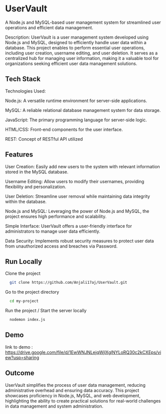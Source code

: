 
# UserVault

A Node.js and MySQL-based user management system for streamlined user operations and efficient data management.

Description: UserVault is a user management system developed using Node.js and MySQL, designed to efficiently handle user data within a database. This project enables to perform essential user operations, including user creation, username editing, and user deletion. It serves as a centralized hub for managing user information, making it a valuable tool for organizations seeking efficient user data management solutions.


## Tech Stack


Technologies Used:

Node.js: A versatile runtime environment for server-side applications.

MySQL: A reliable relational database management system for data storage.

JavaScript: The primary programming language for server-side logic.

HTML/CSS: Front-end components for the user interface.

REST: Concept of RESTful API utilized


## Features

User Creation: Easily add new users to the system with relevant information stored in the MySQL database.

Username Editing: Allow users to modify their usernames, providing flexibility and personalization.

User Deletion: Streamline user removal while maintaining data integrity within the database.

Node.js and MySQL: Leveraging the power of Node.js and MySQL, the project ensures high performance and scalability.

Simple Interface: UserVault offers a user-friendly interface for administrators to manage user data efficiently.

Data Security: Implements robust security measures to protect user data from unauthorized access and breaches via Password.

## Run Locally

Clone the project

```bash
  git clone https://github.com/Anjali17aj/UserVault.git
```

Go to the project directory

```bash
  cd my-project
```

Run the project / Start the server locally

```bash
  nodemon index.js
```


## Demo


link to demo :
https://drive.google.com/file/d/1EwWNJNLejqWjlXglNYLoRQ30c2kCXEps/view?usp=sharing

## Outcome

UserVault simplifies the process of user data management, reducing administrative overhead and ensuring data accuracy. This project showcases proficiency in Node.js, MySQL, and web development, highlighting the ability to create practical solutions for real-world challenges in data management and system administration.



